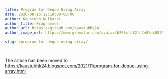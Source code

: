 ```yaml
---
title: Program for Deque Using Array
date: 2020-08-16T12:18:00+00:00
author: Kaustubh Kulkarni
author_title: Programmer
author_url: https://github.com/kaustubhk24
author_image_url: https://www.gravatar.com/avatar/b76fcfc82fc2e8fdc8075636f1735f61?s=200

slug: /program-for-deque-using-array/

---
```

The article has been moved to https://kaustubhk24.blogspot.com/2021/11/program-for-deque-using-array.html

